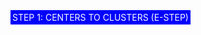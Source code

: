 <span style="background-color: blue; color: white; padding: 3px">STEP 1: CENTERS TO CLUSTERS (E-STEP)</span>